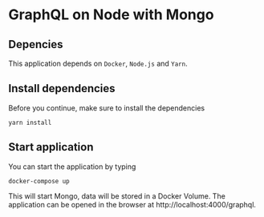 # GraphQL on Node with Mongo
## Depencies
This application depends on `Docker`, `Node.js` and `Yarn`.

## Install dependencies
Before you continue, make sure to install the dependencies
```
yarn install
````

## Start application
You can start the application by typing
```
docker-compose up
```

This will start Mongo, data will be stored in a Docker Volume. The application can be opened in the browser at http://localhost:4000/graphql.


